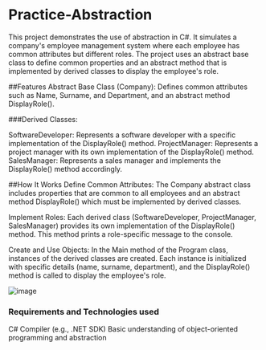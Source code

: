 # Practice-Abstraction

This project demonstrates the use of abstraction in C#. It simulates a company's employee management system where each employee has common attributes but different roles. 
The project uses an abstract base class to define common properties and an abstract method that is implemented by derived classes to display the employee's role.

##Features
Abstract Base Class (Company): Defines common attributes such as Name, Surname, and Department, and an abstract method DisplayRole().

###Derived Classes:

SoftwareDeveloper: Represents a software developer with a specific implementation of the DisplayRole() method.
ProjectManager: Represents a project manager with its own implementation of the DisplayRole() method.
SalesManager: Represents a sales manager and implements the DisplayRole() method accordingly.

##How It Works
Define Common Attributes: The Company abstract class includes properties that are common to all employees and an abstract method DisplayRole() which must be implemented by derived classes.

Implement Roles: Each derived class (SoftwareDeveloper, ProjectManager, SalesManager) provides its own implementation of the DisplayRole() method. This method prints a role-specific message to the console.

Create and Use Objects: In the Main method of the Program class, instances of the derived classes are created. Each instance is initialized with specific details (name, surname, department), and the DisplayRole() method is called to display the employee's role.


![image](https://github.com/user-attachments/assets/56f85093-65ca-4066-a994-267d71659496)

### Requirements and Technologies used
C# Compiler (e.g., .NET SDK)
Basic understanding of object-oriented programming and abstraction
